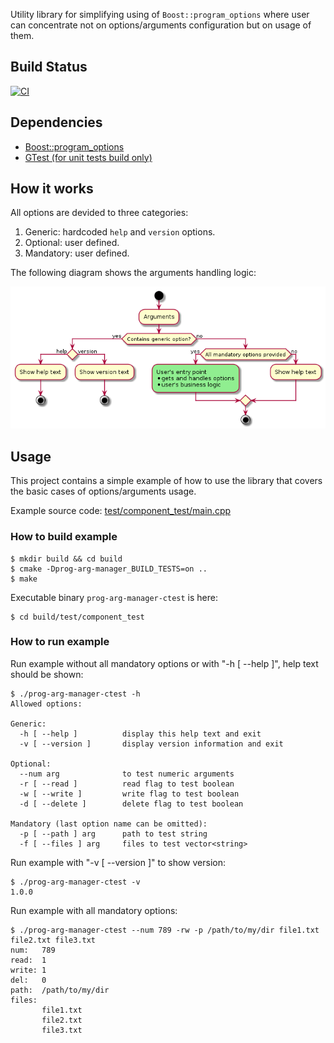 Utility library for simplifying using of `Boost::program_options` where user can concentrate not on options/arguments configuration but on usage of them.

## Build Status
[![CI](https://github.com/nkh-lab/prog-arg-manager/actions/workflows/ci.yml/badge.svg)](https://github.com/nkh-lab/prog-arg-manager/actions/workflows/ci.yml)

## Dependencies
* [Boost::program_options](https://github.com/boostorg/program_options)
* [GTest (for unit tests build only)](https://github.com/google/googletest)

## How it works

All options are devided to three categories:
1. Generic: hardcoded `help` and `version` options.
2. Optional: user defined.
3. Mandatory: user defined.

The following diagram shows the arguments handling logic:

![](doc/diagram/ArgsHandling-ActivityDiagram.png)

## Usage

This project contains a simple example of how to use the library that covers the basic cases of options/arguments usage.

Example source code: [test/component_test/main.cpp](test/component_test/main.cpp)

### How to build example

```
$ mkdir build && cd build
$ cmake -Dprog-arg-manager_BUILD_TESTS=on ..
$ make
```

Executable binary `prog-arg-manager-ctest` is here:
```
$ cd build/test/component_test
```

### How to run example

Run example without all mandatory options or with "-h [ --help ]", help text should be shown:
```
$ ./prog-arg-manager-ctest -h
Allowed options:

Generic:
  -h [ --help ]          display this help text and exit
  -v [ --version ]       display version information and exit

Optional:
  --num arg              to test numeric arguments
  -r [ --read ]          read flag to test boolean
  -w [ --write ]         write flag to test boolean
  -d [ --delete ]        delete flag to test boolean

Mandatory (last option name can be omitted):
  -p [ --path ] arg      path to test string
  -f [ --files ] arg     files to test vector<string>
```

Run example with "-v [ --version ]" to show version:
```
$ ./prog-arg-manager-ctest -v
1.0.0
```

Run example with all mandatory options:
```
$ ./prog-arg-manager-ctest --num 789 -rw -p /path/to/my/dir file1.txt file2.txt file3.txt
num:   789
read:  1
write: 1
del:   0
path:  /path/to/my/dir
files: 
       file1.txt
       file2.txt
       file3.txt
```
